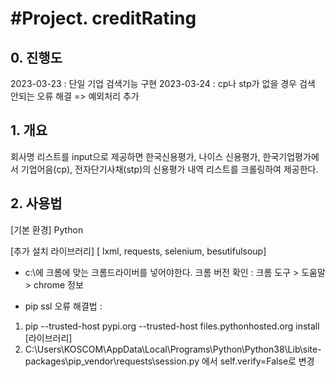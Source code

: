 

#Project. creditRating
==========================================
## 0. 진행도
2023-03-23 : 단일 기업 검색기능 구현 
2023-03-24 : cp나 stp가 없을 경우 검색 안되는 오류 해결 => 예외처리 추가

## 1. 개요
회사명 리스트를 input으로 제공하면 한국신용평가, 나이스 신용평가, 한국기업평가에서 기업어음(cp), 전자단기사채(stp)의 신용평가 내역 리스트를 크롤링하여 제공한다. 


## 2. 사용법

[기본 환경]
Python

[추가 설치 라이브러리]
[ lxml, requests, selenium, besutifulsoup]

* c:\에 크롬에 맞는 크롬드라이버를 넣어야한다.
크롬 버전 확인 : 크롬 도구 > 도움말 > chrome 정보

* pip ssl 오류 해결법 :
 1) pip --trusted-host pypi.org --trusted-host files.pythonhosted.org install [라이브러리]
 2) C:\Users\KOSCOM\AppData\Local\Programs\Python\Python38\Lib\site-packages\pip\_vendor\requests\session.py
에서 self.verify=False로 변경
